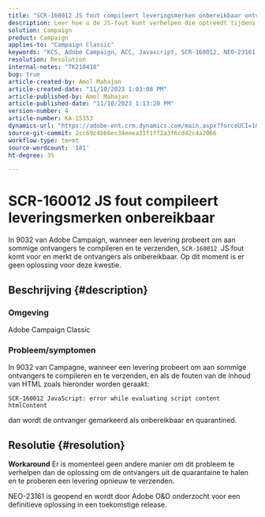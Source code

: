 ```yaml
---
title: "SCR-160012 JS fout compileert leveringsmerken onbereikbaar ontvanger"
description: Leer hoe u de JS-fout kunt verhelpen die optreedt tijdens het compileren van de levering voor ontvangers in Adobe Campaign Classic. Op dit moment is er geen tijdelijke oplossing beschikbaar voor dit probleem.
solution: Campaign
product: Campaign
applies-to: "Campaign Classic"
keywords: "KCS, Adobe Campaign, ACC, Javascript, SCR-160012, NEO-23161, Adobe Campaign Classic, fout, het compileren levering voor ontvangers, ontvanger duidelijk onbereikbaar"
resolution: Resolution
internal-notes: "TK210418"
bug: true
article-created-by: Amol Mahajan
article-created-date: "11/10/2023 1:03:08 PM"
article-published-by: Amol Mahajan
article-published-date: "11/10/2023 1:13:20 PM"
version-number: 4
article-number: KA-15353
dynamics-url: "https://adobe-ent.crm.dynamics.com/main.aspx?forceUCI=1&pagetype=entityrecord&etn=knowledgearticle&id=df5c777b-c97f-ee11-8179-6045bd006b25"
source-git-commit: 2cc69c4bb6ec34eeea31f1ff2a3f6cd42c4a2066
workflow-type: tm+mt
source-wordcount: '181'
ht-degree: 3%

---
```


# SCR-160012 JS fout compileert leveringsmerken onbereikbaar


In 9032 van Adobe Campaign, wanneer een levering probeert om aan sommige ontvangers te compileren en te verzenden, `SCR-160012 `JS fout komt voor en merkt de ontvangers als onbereikbaar. Op dit moment is er geen oplossing voor deze kwestie.

## Beschrijving {#description}


### <b>Omgeving</b>

Adobe Campaign Classic



### <b>Probleem/symptomen</b>

In 9032 van Campagne, wanneer een levering probeert om aan sommige ontvangers te compileren en te verzenden, en als de fouten van de inhoud van HTML zoals hieronder worden geraakt:


```
SCR-160012 JavaScript: error while evaluating script content htmlContent
```


dan wordt de ontvanger gemarkeerd als onbereikbaar en quarantined.


## Resolutie {#resolution}

<b>Workaround</b>
Er is momenteel geen andere manier om dit probleem te verhelpen dan de oplossing om de ontvangers uit de quarantaine te halen en te proberen een levering opnieuw te verzenden.

NEO-23161 is geopend en wordt door Adobe O&amp;O onderzocht voor een definitieve oplossing in een toekomstige release.
